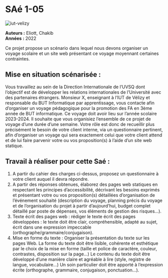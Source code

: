 # SAé 1-05

![iut-velizy](http://eliott-b.tech/iut-velizy/IUT%20Velizy%20Villacoublay%20logo%202020%20ecran.png)

**Auteurs :** Eliott, Chakib  
**Années :** 2022   


Ce projet propose un scénario dans lequel nous devons organiser un voyage scolaire et un site web présentant ce voyage moyennant certaines contraintes.  


## Mise en situation scénarisée :  
Vous travaillez au sein de la Direction Internationale de l’UVSQ dont l’objectif est de développer les relations internationales de l’Université 
avec des partenaires étrangers. Monsieur X, enseignant à l’IUT de Vélizy et responsable du BUT Informatique par apprentissage, vous contacte 
afin d’organiser un voyage pédagogique pour la promotion des FA en 3ème année de BUT informatique. Ce voyage doit avoir lieu sur l’année scolaire 2023-2024. 
Il souhaite que vous organisiez l’ensemble de ce projet de voyage d’une durée d’une semaine.
Votre rôle est donc de recueillir plus précisément le besoin de votre client interne, via un questionnaire pertinent, 
afin d’organiser un voyage qui sera exactement celui que votre client attend 
et de lui faire parvenir votre ou vos proposition(s) à l’aide d’un site web statique.  

## Travail à réaliser pour cette Saé : 
1)	A partir du cahier des charges ci-dessus, proposez un questionnaire à votre client auquel il devra répondre.  
2)	A partir des réponses obtenues, élaborez des pages web statiques en respectant les principes d’accessibilité, décrivant les 
besoins exprimés et présentant votre ou vos proposition(s) détaillées d’organisation de l’événement souhaité 
(description du voyage, planning précis du voyage et de l’organisation du projet à partir d’aujourd’hui, 
budget complet détaillé par poste de dépenses, vos éléments de gestion des risques…).  
3)	Texte écrit des pages web : rédiger le texte écrit des pages développées : le texte doit être clair, 
compréhensible, adapté au sujet, écrit dans une expression impeccable (orthographe/grammaire/conjugaison).  
4)	Mise en forme du texte : Organiser la présentation du texte sur les pages Web. La forme du texte doit être
lisible, cohérente et esthétique par le choix de la mise en forme (taille et police de caractère, couleur, 
contrastes, disposition sur la page…) Le contenu du texte doit être développé d’une manière claire et agréable
à lire (style, registre de langue, vocabulaire…) Un soin particulier doit être apporté à l’expression écrite 
(orthographe, grammaire, conjugaison, ponctuation…).
